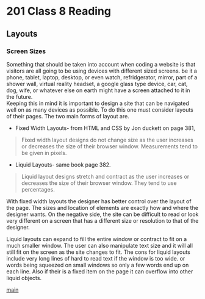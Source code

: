 # 201 Class 8 Reading

## Layouts

### Screen Sizes

Something that should be taken into account when coding a website is that visitors are all going to be using devices with different sized screens.  be it a phone, tablet, laptop, desktop, or even watch, refridgerator, mirror, part of a shower wall, virtual reality headset, a google glass type device, car, cat, dog, wife, or whatever else on earth might have a screen attached to it in the future.  
Keeping this in mind it is important to design a site that can be navigated well on as many devices as possible. To do this one must consider layouts of their pages.  The two main forms of layout are.
* Fixed Width Layouts- from HTML and CSS by Jon duckett on page 381,
> Fixed width layout designs do not change size as the user increases or decreases the size of their browser window. Measurements tend to be given in pixels.
* Liquid Layouts- same book page 382.
> Liquid layout designs stretch and contract as the user increases or decreases the size of their browser window. They tend to use percentages.

With fixed width layouts the designer has better control over the layout of the page. The sizes and location of elements are exactly how and where the designer wants. On the negative side, the site can be difficult to read or look very different on a screen that has a different size or resolution to that of the designer. 

Liquid layouts can expand to fill the entire window or contract to fit on a much smaller window. The user can also manipulate text size and it will all still fit on the screen as the site changes to fit.  The cons for liquid layouts include very long lines of hard to read text if the window is too wide. or words being squeezed on small windows so only a few words end up on each line.  Also if their is a fixed item on the page it can overflow into other liquid objects.  

[main](README.md)
